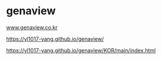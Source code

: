 # genaview

www.genaview.co.kr

https://yl1017-yang.github.io/genaview/

https://yl1017-yang.github.io/genaview/KOR/main/index.html